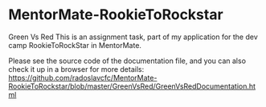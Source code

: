# MentorMate-RookieToRockstar
Green Vs Red
This is an assignment task, part of my application for the dev camp RookieToRockStar in MentorMate.

Please see the source code of the documentation file, and you can also check it up in a browser for more details: 
https://github.com/radoslavcfc/MentorMate-RookieToRockstar/blob/master/GreenVsRed/GreenVsRedDocumentation.html
